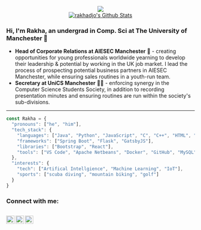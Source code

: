 <p align="center">
  <a href="#"><img src="https://komarev.com/ghpvc/?username=rakhadjo&color=blueviolet&style=flat" /></a>
  <br>
    <a href="#"><img align="center" alt="rakhadjo's Github Stats" src="https://github-readme-stats.vercel.app/api?username=rakhadjo&show_icons=true&hide_border=true&theme=buefy" /></a>
</p>

### Hi, I'm Rakha, an undergrad in Comp. Sci at The University of Manchester 🤘
- **Head of Corporate Relations at AIESEC Manchester** 💼 - creating opportunities for young professionals worldwide yearning to develop their leadership & potential by working in the UK job market. I lead the process of prospecting potential business partners in AIESEC Manchester, while ensuring sales routines in a youth-run team. 
- **Secretary at UniCS Manchester** 👨‍💻 - enforcing synergy in the Computer Science Students Society, in addition to recording presentation minutes and ensuring routines are run within the society's sub-divisions. 
---
```javascript
const Rakha = {
  "pronouns": ["he", "him"],
  "tech_stack": {
    "languages": ["Java", "Python", "JavaScript", "C", "C++", "HTML", "CSS", "SQL"],
    "frameworks": ["Spring Boot", "Flask", "GatsbyJS"],
    "libraries": ["Bootstrap", "React"],
    "tools": ["VS Code", "Apache Netbeans", "Docker", "GitHub", "MySQL", "MongoDB", "Heroku"]
  },
  "interests": {
    "tech": ["Artifical Intellgience", "Machine Learning", "IoT"],
    "sports": ["scuba diving", "mountain biking", "golf"]
  }
}
```

### Connect with me:

[<img align="left" alt="LinkedIn" width="22px" src="https://cdn.jsdelivr.net/npm/simple-icons@v3/icons/linkedin.svg" />][linkedin]
[<img align="left" alt="Instagram" width="22px" src="https://cdn.jsdelivr.net/npm/simple-icons@v3/icons/instagram.svg" />][instagram]
[<img align="left" alt="WhatsApp" width="22px" src="https://cdn.jsdelivr.net/npm/simple-icons@v3/icons/whatsapp.svg" />][whatsapp]
<br />
---

[instagram]: https://instagram.com/rakhadjo
[linkedin]: https://linkedin.com/in/rakhadjo
[messenger]: https://m.me/rakhadjo
[facebook]: https://facebook.com/rakhadjo
[spotify]: https://open.spotify.com/user/21gebng7mayl42kqhgdbs3lsa?si=Y0N1SyUcQnSYYIudmRF3lA
[whatsapp]: https://wa.me/447871347950
[codestackr]: https://github.com/codeSTACKr/codeSTACKr/blob/master/README.md

